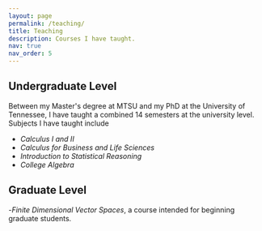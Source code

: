 ```yaml
---
layout: page
permalink: /teaching/
title: Teaching
description: Courses I have taught.
nav: true
nav_order: 5
---
```


## Undergraduate Level
Between my Master's degree at MTSU and my PhD at the University of Tennessee, I have taught a combined 14 semesters at the university level. Subjects I have taught include
- *Calculus I and II*
- *Calculus for Business and Life Sciences*
- *Introduction to Statistical Reasoning*
- *College Algebra*

## Graduate Level
-*Finite Dimensional Vector Spaces*, a course intended for beginning graduate students.
